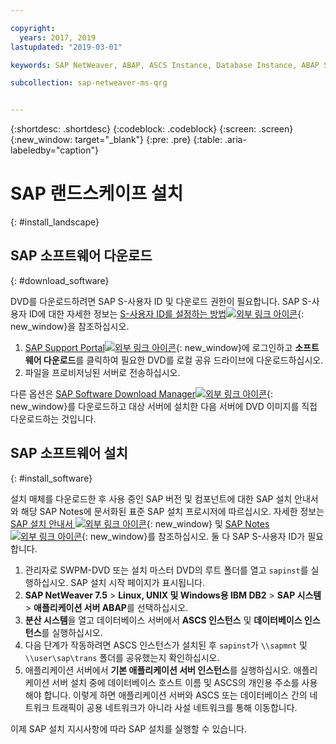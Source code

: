 ```yaml
---

copyright:
  years: 2017, 2019
lastupdated: "2019-03-01"

keywords: SAP NetWeaver, ABAP, ASCS Instance, Database Instance, ABAP SAP Central Services, SWPM, application server, database server

subcollection: sap-netweaver-ms-qrg


---
```


{:shortdesc: .shortdesc}
{:codeblock: .codeblock}
{:screen: .screen}
{:new_window: target="_blank"}
{:pre: .pre}
{:table: .aria-labeledby="caption"}

# SAP 랜드스케이프 설치
{: #install_landscape}

## SAP 소프트웨어 다운로드
{: #download_software}

DVD를 다운로드하려면 SAP S-사용자 ID 및 다운로드 권한이 필요합니다. SAP S-사용자 ID에 대한 자세한 정보는 [S-사용자 ID를 설정하는 방법![외부 링크 아이콘](../icons/launch-glyph.svg "외부 링크 아이콘")](https://www.youtube.com/watch?v=4wICiRTP8u0/){: new_window}을 참조하십시오.

1. [SAP Support Portal![외부 링크 아이콘](../icons/launch-glyph.svg "외부 링크 아이콘")](https://support.sap.com/en/index.html){: new_window}에 로그인하고 **소프트웨어 다운로드**를 클릭하여 필요한 DVD를 로컬 공유 드라이브에 다운로드하십시오.
2. 파일을 프로비저닝된 서버로 전송하십시오.

다른 옵션은 [SAP Software Download Manager![외부 링크 아이콘](../icons/launch-glyph.svg "외부 링크 아이콘")](https://support.sap.com/en/my-support/software-downloads.html#section_995042677){: new_window}를 다운로드하고 대상 서버에 설치한 다음 서버에 DVD 이미지를 직접 다운로드하는 것입니다.

## SAP 소프트웨어 설치
{: #install_software}

설치 매체를 다운로드한 후 사용 중인 SAP 버전 및 컴포넌트에 대한 SAP 설치 안내서와 해당 SAP Notes에 문서화된 표준 SAP 설치 프로시저에 따르십시오. 자세한 정보는 [SAP 설치 안내서 ![외부 링크 아이콘](../icons/launch-glyph.svg "외부 링크 아이콘")](https://service.sap.com/instguides){: new_window} 및 [SAP Notes ![외부 링크 아이콘](../icons/launch-glyph.svg "외부 링크 아이콘")](https://support.sap.com){: new_window}를 참조하십시오. 둘 다 SAP S-사용자 ID가 필요합니다.

1. 관리자로 SWPM-DVD 또는 설치 마스터 DVD의 루트 폴더를 열고 `sapinst`를 실행하십시오. SAP 설치 시작 페이지가 표시됩니다.
2. **SAP NetWeaver 7.5** > **Linux, UNIX 및 Windows용 IBM DB2** > **SAP 시스템** > **애플리케이션 서버 ABAP**를 선택하십시오.
3. **분산 시스템**을 열고 데이터베이스 서버에서 **ASCS 인스턴스** 및 **데이터베이스 인스턴스**를 실행하십시오.
4. 다음 단계가 작동하려면 ASCS 인스턴스가 설치된 후 `sapinst`가 `\\sapmnt` 및 `\\user\sap\trans` 폴더를 공유했는지 확인하십시오.
5. 애플리케이션 서버에서 **기본 애플리케이션 서버 인스턴스**를 실행하십시오. 애플리케이션 서버 설치 중에 데이터베이스 호스트 이름 및 ASCS의 개인용 주소를 사용해야 합니다. 이렇게 하면 애플리케이션 서버와 ASCS 또는 데이터베이스 간의 네트워크 트래픽이 공용 네트워크가 아니라 사설 네트워크를 통해 이동합니다.

이제 SAP 설치 지시사항에 따라 SAP 설치를 실행할 수 있습니다.
